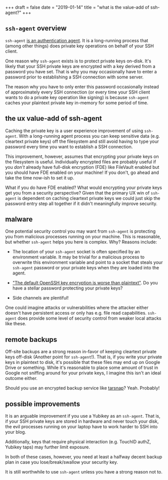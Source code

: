 +++
draft = false
date = "2019-01-14"
title = "what is the value-add of ssh-agent?"
+++

## `ssh-agent` overview

`ssh-agent` [is an authentication agent](https://linux.die.net/man/1/ssh-agent). It is a long-running process that (among other things) does private key operations on behalf of your SSH client.

One reason why `ssh-agent` exists is to protect private keys on-disk. It's likely that your SSH private keys are encrypted with a key derived from a password you have set. That is why you may occasionally have to enter a password prior to establishing a SSH connection with some server.

The reason why you have to only enter this password occasionally instead of approximately every SSH connection (or every time your SSH client wants to do a private key operation like signing) is because `ssh-agent` caches your plaintext private key in-memory for some period of time.

## the ux value-add of ssh-agent

Caching the private key is a user experience improvement of using `ssh-agent`. With a long-running agent process you can keep sensitive data (e.g. cleartext private keys) off the filesystem and still avoid having to type your password every time you want to establish a SSH connection.

This improvement, however, assumes that encrypting your private keys on the filesystem is useful. Individually encrypted files are probably useful if you *don't* already have full-disk encryption (FDE) like FileVault enabled but you should have FDE enabled on your machine! If you don't, go ahead and take the time now-ish to set it up.

What if you do have FDE enabled? What would encrypting your private keys get you from a security perspective? Given that the primary UX win of `ssh-agent` is dependent on caching cleartext private keys we could just skip the password entry step all together if it didn't meaningfully improve security.

## malware

One potential security control you may want from `ssh-agent` is protecting you from malicious processes running on your machine. This is reasonable, but whether `ssh-agent` helps you here is complex. Why? Reasons include:

* The location of your `ssh-agent` socket is often specified by an environment variable. It may be trivial for a malicious process to overwrite this environment variable and point to a socket that steals your `ssh-agent` password or your private keys when they are loaded into the agent.

* ["The default OpenSSH key encryption is worse than plaintext"](https://latacora.micro.blog/2018/08/03/the-default-openssh.html). Do you have a stellar password protecting your private keys?

* Side channels are plentiful!

One could imagine attacks or vulnerabilities where the attacker either doesn't have persistent access or only has e.g. file read capabilities. `ssh-agent` does provide some level of security control from weaker local attacks like these.

## remote backups

Off-site backups are a strong reason in-favor of keeping cleartext private keys off-disk (Another point for `ssh-agent`!). That is, if you write your private keys in plaintext to disk, it's possible that these files may end up on Google Drive or something. While it's reasonable to place some amount of trust in Google not sniffing around for your private keys, I imagine this isn't an ideal outcome either.

Should you use an encrypted backup service like [tarsnap](https://www.tarsnap.com/)? Yeah. Probably!

## possible improvements

It is an arguable improvement if you use a Yubikey as an `ssh-agent`. That is, if your SSH private keys are stored in hardware and never touch your disk, the evil processes running on your laptop have to work harder to SSH into your blog.

Additionally, keys that require physical interaction (e.g. TouchID authZ, Yubikey taps) may further limit exposure.

In both of these cases, however, you need at least a halfway decent backup plan in case you lose/break/swallow your security key.

It is still worthwhile to use `ssh-agent` unless you have a strong reason not to.
